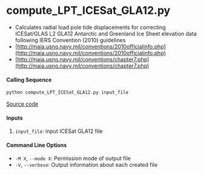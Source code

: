 compute_LPT_ICESat_GLA12.py
===========================

- Calculates radial load pole tide displacements for correcting ICESat/GLAS L2 GLA12 Antarctic and Greenland Ice Sheet elevation data following IERS Convention (2010) guidelines
- [http://maia.usno.navy.mil/conventions/2010officialinfo.php](http://maia.usno.navy.mil/conventions/2010officialinfo.php)
- [http://maia.usno.navy.mil/conventions/chapter7.php](http://maia.usno.navy.mil/conventions/chapter7.php)

#### Calling Sequence
```bash
python compute_LPT_ICESat_GLA12.py input_file
```
[Source code](https://github.com/tsutterley/pyTMD/blob/main/scripts/compute_LPT_ICESat_GLA12.py)

#### Inputs
1. `input_file`: input ICESat GLA12 file

#### Command Line Options
- `-M X`, `--mode X`: Permission mode of output file
- `-V`, `--verbose`: Output information about each created file
